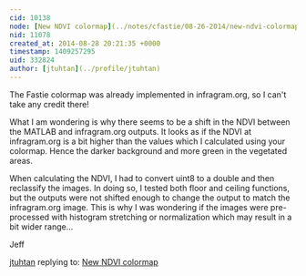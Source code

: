 ```yaml
---
cid: 10138
node: [New NDVI colormap](../notes/cfastie/08-26-2014/new-ndvi-colormap)
nid: 11078
created_at: 2014-08-28 20:21:35 +0000
timestamp: 1409257295
uid: 332824
author: [jtuhtan](../profile/jtuhtan)
---
```


The Fastie colormap was already implemented in infragram.org, so I can't take any credit there! 

What I am wondering is why there seems to be a shift in the NDVI between the MATLAB and infragram.org outputs. It looks as if the NDVI at infragram.org is a bit higher than the values which I calculated using your colormap. Hence the darker background and more green in the vegetated areas.

When calculating the NDVI, I had to convert uint8 to a double and then reclassify the images. In doing so, I tested both floor and ceiling functions, but the outputs were not shifted enough to change the output to match the infragram.org image. This is why I was wondering if the images were pre-processed with histogram stretching or normalization which may result in a bit wider range...

Jeff





[jtuhtan](../profile/jtuhtan) replying to: [New NDVI colormap](../notes/cfastie/08-26-2014/new-ndvi-colormap)

